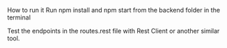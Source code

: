 How to run it
Run npm install and npm start from the backend folder in the terminal

Test the endpoints in the routes.rest file with Rest Client or another similar tool.